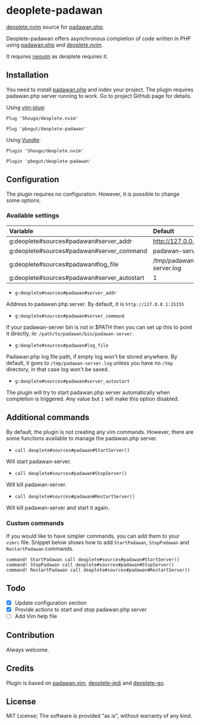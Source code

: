 # deoplete-padawan

[deoplete.nvim](https://github.com/Shougo/deoplete.nvim) source for
[padawan.php](https://github.com/mkusher/padawan.php).

Deoplete-padawan offers asynchronous completion of code written in PHP using
[padawan.php](https://github.com/mkusher/padawan.php) and
[deoplete.nvim](https://github.com/Shougo/deoplete.nvim).

It requires [neovim](https://github.com/neovim/neovim) as deoplete requires it.

## Installation

You need to install [padawan.php](https://github.com/mkusher/padawan.php) and
index your project. The plugin requires padawan.php server running to work.
Go to project GitHub page for details.

Using [vim-plug](https://github.com/junegunn/vim-plug):
```vim
Plug 'Shougo/deoplete.nvim'

Plug 'pbogut/deoplete-padawan'
```

Using [Vundle](https://github.com/VundleVim/Vundle.vim):
```vim
Plugin 'Shougo/deoplete.nvim'

Plugin 'pbogut/deoplete-padawan'
```

## Configuration

The plugin requires no configuration. However, it is possible to change some
options.

### Available settings

| Variable                                    | Default                 |
|:--------------------------------------------|:------------------------|
| g:deoplete#sources#padawan#server_addr      | http://127.0.0.1:15155  |
| g:deoplete#sources#padawan#server_command   | padawan-server          |
| g:deoplete#sources#padawan#log_file         | /tmp/padawan-server.log |
| g:deoplete#sources#padawan#server_autostart | 1                       |

- `g:deoplete#sources#padawan#server_addr`

Address to padawan.php server. By default, it is `http://127.0.0.1:15155`

- `g:deoplete#sources#padawan#server_command`

If your padawan-server bin is not in $PATH then you can set up this
to point it directly, ie: `/path/to/padawan/bin/padawan-server`.

- `g:deoplete#sources#padawan#log_file`

Padawan.php log file path, if empty log won't be stored anywhere. By default, it goes
to `/tmp/padawan-server.log` unless you have no `/tmp` directory, in that case
log won't be saved.

- `g:deoplete#sources#padawan#server_autostart`

The plugin will try to start padawan.php server automatically when completion is triggered.
Any value but `1` will make this option disabled.

## Additional commands

By default, the plugin is not creating any vim commands. However, there are some
functions available to manage the padawan.php server.

- `call deoplete#sources#padawan#StartServer()`

Will start padawan-server.

- `call deoplete#sources#padawan#StopServer()`

Will kill padawan-server.

- `call deoplete#sources#padawan#RestartServer()`

Will kill padawan-server and start it again.

### Custom commands

If you would like to have simpler commands, you can add them to your
`vimrc` file. Snippet below shows how to add `StartPadawan`, `StopPadawan` and
`RestartPadawan` commands.

```vim
command! StartPadawan call deoplete#sources#padawan#StartServer()
command! StopPadawan call deoplete#sources#padawan#StopServer()
command! RestartPadawan call deoplete#sources#padawan#RestartServer()
```

## Todo
- [x] Update configuration section
- [x] Provide actions to start and stop padawan.php server
- [ ] Add Vim help file

## Contribution

Always welcome.

## Credits

Plugin is based on [padawan.vim](https://github.com/mkusher/padawan.vim),
[deoplete-jedi](https://github.com/zchee/deoplete-jedi) and
[deoplete-go](https://github.com/zchee/deoplete-go).

## License

MIT License;
The software is provided "as is", without warranty of any kind.
